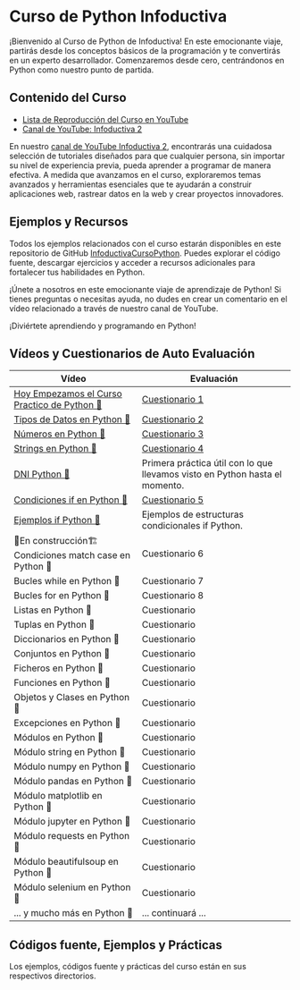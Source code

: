 # Curso de Python Infoductiva
¡Bienvenido al Curso de Python de Infoductiva!
En este emocionante viaje, partirás desde los conceptos básicos de la programación y te convertirás en un experto desarrollador. Comenzaremos desde cero, centrándonos en Python como nuestro punto de partida.

## Contenido del Curso
- [Lista de Reproducción del Curso en YouTube](https://www.youtube.com/playlist?list=PL_yx33PLMxWEKR_3nVKOosNxkdi0zA1pb)
- [Canal de YouTube: Infoductiva 2](https://www.youtube.com/c/INFODUCTIVA2)

En nuestro [canal de YouTube Infoductiva 2](https://www.youtube.com/c/INFODUCTIVA2), encontrarás una cuidadosa selección de tutoriales diseñados para que cualquier persona, sin importar su nivel de experiencia previa, pueda aprender a programar de manera efectiva. A medida que avanzamos en el curso, exploraremos temas avanzados y herramientas esenciales que te ayudarán a construir aplicaciones web, rastrear datos en la web y crear proyectos innovadores.

## Ejemplos y Recursos
Todos los ejemplos relacionados con el curso estarán disponibles en este repositorio de GitHub [InfoductivaCursoPython](https://github.com/PedroRenaut/InfoductivaCursoPython). Puedes explorar el código fuente, descargar ejercicios y acceder a recursos adicionales para fortalecer tus habilidades en Python.

¡Únete a nosotros en este emocionante viaje de aprendizaje de Python!
Si tienes preguntas o necesitas ayuda, no dudes en crear un comentario en el vídeo relacionado a través de nuestro canal de YouTube.

¡Diviértete aprendiendo y programando en Python!

## Vídeos y Cuestionarios de Auto Evaluación
| Vídeo | Evaluación |
| --- | --- |
| [Hoy Empezamos el Curso Practico de Python 🐍](https://youtu.be/FhWzuJs9Qjw) | [Cuestionario 1](https://forms.gle/TwTPPucHssdiQKmH7) |
| [Tipos de Datos en Python 🐍](https://youtu.be/JGa72bnXjnY) | [Cuestionario 2](https://forms.gle/FvYLtn59qL1oFjNi7) |
| [Números en Python 🐍](https://youtu.be/abGW9J9gtsE) | [Cuestionario 3](https://forms.gle/SH4U88EDsHNw1GVa8) |
| [Strings en Python 🐍](https://youtu.be/ZAXkKBHs97s) | [Cuestionario 4](https://forms.gle/rstNSTcQrLS2hHK26) |
| [DNI Python 🐍](https://youtu.be/QocvehgU5qU) | Primera práctica útil con lo que llevamos visto en Python hasta el momento. |
| [Condiciones if en Python 🐍](https://youtu.be/OkHOclEBoQo) | [Cuestionario 5](https://forms.gle/QgHiwVz65cLHAyyt8) |
| [Ejemplos if Python 🐍](https://youtu.be/Ffp2U7NiaxQ) | Ejemplos de estructuras condicionales if Python. |
| 🚧En construcción🏗️ Condiciones match case en Python 🐍 | Cuestionario 6 |
| Bucles while en Python 🐍 | Cuestionario 7 |
| Bucles for en Python 🐍 | Cuestionario 8 |
| Listas en Python 🐍 | Cuestionario |
| Tuplas en Python 🐍 | Cuestionario |
| Diccionarios en Python 🐍 | Cuestionario |
| Conjuntos en Python 🐍 | Cuestionario |
| Ficheros en Python 🐍 | Cuestionario |
| Funciones en Python 🐍 | Cuestionario |
| Objetos y Clases en Python 🐍 | Cuestionario |
| Excepciones en Python 🐍 | Cuestionario |
| Módulos en Python 🐍 | Cuestionario |
| Módulo string en Python 🐍 | Cuestionario |
| Módulo numpy en Python 🐍 | Cuestionario |
| Módulo pandas en Python 🐍 | Cuestionario |
| Módulo matplotlib en Python 🐍 | Cuestionario |
| Módulo jupyter en Python 🐍 | Cuestionario |
| Módulo requests en Python 🐍 | Cuestionario |
| Módulo beautifulsoup en Python 🐍 | Cuestionario |
| Módulo selenium en Python 🐍 | Cuestionario |
| ... y mucho más en Python 🐍 | ... continuará ... |

## Códigos fuente, Ejemplos y Prácticas
Los ejemplos, códigos fuente y prácticas del curso están en sus respectivos directorios.

